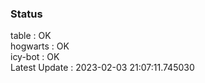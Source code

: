 ### Status


table : OK  
hogwarts : OK  
icy-bot : OK  
Latest Update : 2023-02-03 21:07:11.745030

